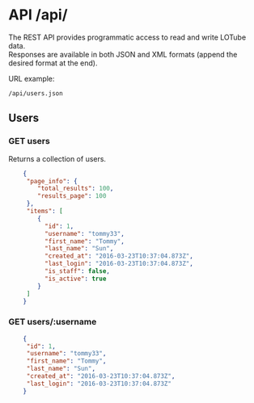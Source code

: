 # API /api/

The REST API provides programmatic access to read and write LOTube data.<br>
Responses are available in both JSON and XML formats (append the desired format 
at the end).

URL example:

`/api/users.json`

## Users

### GET users

Returns a collection of users.

```json
    {
     "page_info": {
        "total_results": 100,
        "results_page": 100
     },
     "items": [
        { 
          "id": 1,
          "username": "tommy33",
          "first_name": "Tommy",
          "last_name": "Sun",
          "created_at": "2016-03-23T10:37:04.873Z",
          "last_login": "2016-03-23T10:37:04.873Z",
          "is_staff": false,
          "is_active": true
        }
     ]
    }
```

### GET users/:username
```json
    {
     "id": 1,
     "username": "tommy33",
     "first_name": "Tommy",
     "last_name": "Sun",
     "created_at": "2016-03-23T10:37:04.873Z",
     "last_login": "2016-03-23T10:37:04.873Z"
    }
```
